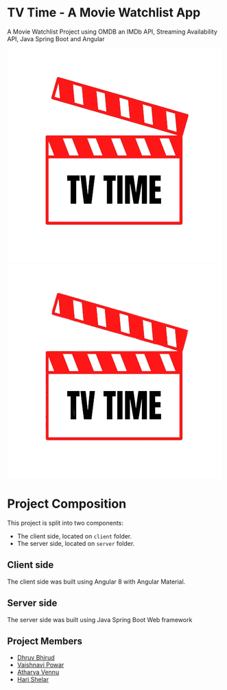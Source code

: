# TV Time - A Movie Watchlist App
A Movie Watchlist Project using OMDB an IMDb API, Streaming Availability API, Java Spring Boot and Angular

![TV Time Logo Light](./client/src/assets/tvtime.png#gh-light-mode-only)
![TV Time Logo Dark](./client/src/assets/tvtime-dark.png#gh-dark-mode-only)
# Project Composition
This project is split into two components:

* The client side, located on `client` folder.
* The server side, located on `server` folder.

## Client side
The client side was built using Angular 8 with Angular Material.

## Server side
The server side was built using Java Spring Boot Web framework

## Project Members
* [Dhruv Bhirud](https://github.com/DhruvBhirud)
* [Vaishnavi Powar](https://github.com/powar02vaishnavi)
* [Atharva Vennu](https://github.com/Phantam-gittech)
* [Hari Shelar](https://github.com/HariShelar)